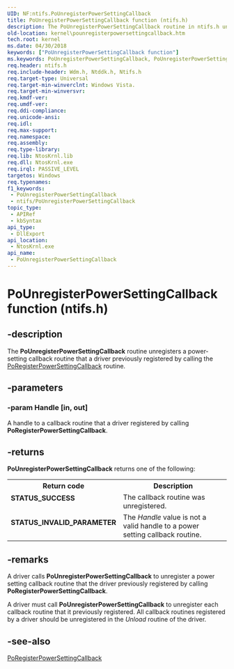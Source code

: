 ```yaml
---
UID: NF:ntifs.PoUnregisterPowerSettingCallback
title: PoUnregisterPowerSettingCallback function (ntifs.h)
description: The PoUnregisterPowerSettingCallback routine in ntifs.h unregisters a power-setting callback routine that a driver previously registered.
old-location: kernel\pounregisterpowersettingcallback.htm
tech.root: kernel
ms.date: 04/30/2018
keywords: ["PoUnregisterPowerSettingCallback function"]
ms.keywords: PoUnregisterPowerSettingCallback, PoUnregisterPowerSettingCallback routine [Kernel-Mode Driver Architecture], kernel.pounregisterpowersettingcallback, portn_52c569d1-68d0-48a4-88e7-c2ffb27aa530.xml, wdm/PoUnregisterPowerSettingCallback
req.header: ntifs.h
req.include-header: Wdm.h, Ntddk.h, Ntifs.h
req.target-type: Universal
req.target-min-winverclnt: Windows Vista.
req.target-min-winversvr: 
req.kmdf-ver: 
req.umdf-ver: 
req.ddi-compliance: 
req.unicode-ansi: 
req.idl: 
req.max-support: 
req.namespace: 
req.assembly: 
req.type-library: 
req.lib: NtosKrnl.lib
req.dll: NtosKrnl.exe
req.irql: PASSIVE_LEVEL
targetos: Windows
req.typenames: 
f1_keywords:
 - PoUnregisterPowerSettingCallback
 - ntifs/PoUnregisterPowerSettingCallback
topic_type:
 - APIRef
 - kbSyntax
api_type:
 - DllExport
api_location:
 - NtosKrnl.exe
api_name:
 - PoUnregisterPowerSettingCallback
---
```


# PoUnregisterPowerSettingCallback function (ntifs.h)


## -description

The <b>PoUnregisterPowerSettingCallback</b> routine unregisters a power-setting callback routine that a driver previously registered by calling the <a href="/windows-hardware/drivers/ddi/ntifs/nf-ntifs-poregisterpowersettingcallback">PoRegisterPowerSettingCallback</a> routine.

## -parameters

### -param Handle [in, out]


A handle to a callback routine that a driver registered by calling <b>PoRegisterPowerSettingCallback</b>.

## -returns

<b>PoUnregisterPowerSettingCallback</b> returns one of the following:

<table>
<tr>
<th>Return code</th>
<th>Description</th>
</tr>
<tr>
<td width="40%">
<dl>
<dt><b>STATUS_SUCCESS</b></dt>
</dl>
</td>
<td width="60%">
The callback routine was unregistered.

</td>
</tr>
<tr>
<td width="40%">
<dl>
<dt><b>STATUS_INVALID_PARAMETER</b></dt>
</dl>
</td>
<td width="60%">
The <i>Handle</i> value is not a valid handle to a power setting callback routine.

</td>
</tr>
</table>

## -remarks

A driver calls <b>PoUnregisterPowerSettingCallback</b> to unregister a power setting callback routine that the driver previously registered by calling <b>PoRegisterPowerSettingCallback</b>.

A driver must call <b>PoUnregisterPowerSettingCallback</b> to unregister each callback routine that it previously registered. All callback routines registered by a driver should be unregistered in the <i>Unload</i> routine of the driver.

## -see-also

<a href="/windows-hardware/drivers/ddi/ntifs/nf-ntifs-poregisterpowersettingcallback">PoRegisterPowerSettingCallback</a>

